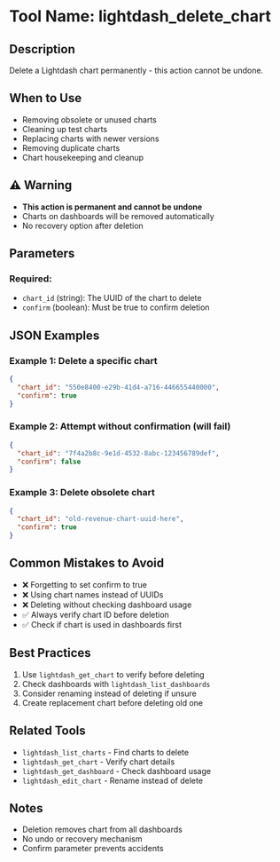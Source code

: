 # Tool Name: lightdash_delete_chart

## Description
Delete a Lightdash chart permanently - this action cannot be undone.

## When to Use
- Removing obsolete or unused charts
- Cleaning up test charts
- Replacing charts with newer versions
- Removing duplicate charts
- Chart housekeeping and cleanup

## ⚠️ Warning
- **This action is permanent and cannot be undone**
- Charts on dashboards will be removed automatically
- No recovery option after deletion

## Parameters

### Required:
- `chart_id` (string): The UUID of the chart to delete
- `confirm` (boolean): Must be true to confirm deletion

## JSON Examples

### Example 1: Delete a specific chart
```json
{
  "chart_id": "550e8400-e29b-41d4-a716-446655440000",
  "confirm": true
}
```

### Example 2: Attempt without confirmation (will fail)
```json
{
  "chart_id": "7f4a2b8c-9e1d-4532-8abc-123456789def",
  "confirm": false
}
```

### Example 3: Delete obsolete chart
```json
{
  "chart_id": "old-revenue-chart-uuid-here",
  "confirm": true
}
```

## Common Mistakes to Avoid
- ❌ Forgetting to set confirm to true
- ❌ Using chart names instead of UUIDs
- ❌ Deleting without checking dashboard usage
- ✅ Always verify chart ID before deletion
- ✅ Check if chart is used in dashboards first

## Best Practices
1. Use `lightdash_get_chart` to verify before deleting
2. Check dashboards with `lightdash_list_dashboards`
3. Consider renaming instead of deleting if unsure
4. Create replacement chart before deleting old one

## Related Tools
- `lightdash_list_charts` - Find charts to delete
- `lightdash_get_chart` - Verify chart details
- `lightdash_get_dashboard` - Check dashboard usage
- `lightdash_edit_chart` - Rename instead of delete

## Notes
- Deletion removes chart from all dashboards
- No undo or recovery mechanism
- Confirm parameter prevents accidents